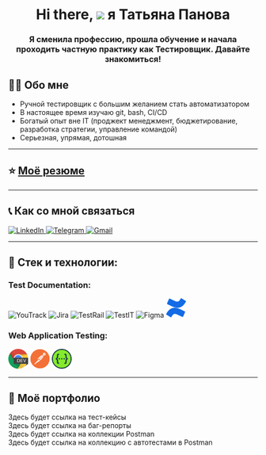 <h1 align="center"> Hi there, <img src="https://github.com/blackcater/blackcater/raw/main/images/Hi.gif" height="32"/> я Татьяна Панова </h1>
<h3 align="center">   
Я сменила профессию, прошла обучение и начала проходить частную практику как Тестировщик.  
  Давайте знакомиться!</h3>


## 👨‍💻 Обо мне
- Ручной тестировщик с большим желанием стать автоматизатором
- В настоящее время изучаю git, bash, CI/CD
- Богатый опыт вне IT (проджект менеджмент, бюджетирование, разработка стратегии, управление командой)
- Серьезная, упрямая, дотошная

---

## ⭐ [Моё резюме](https://disk.yandex.ru/i/oG9yryCrLHinFg)

---

## 📞 Как со мной связаться
<p align="left">
<a href="" target="_blank">
<img src="https://img.shields.io/badge/LinkedIn-grey?logo=linkedin&style=for-the-badge&logoColor=white" alt="LinkedIn">
</a>
<a href="https://t.me/otravochka" target="_blank"> <img src="https://img.shields.io/badge/Telegram-grey?logo=telegram&style=for-the-badge&logoColor=white" alt="Telegram">
</a>
<a href="mailto:to.tatiana.panova@gmail.com" target="_blank"><img src="https://img.shields.io/badge/Gmail-grey?logo=gmail&style=for-the-badge&logoColor=white" alt="Gmail">
</a>
</p>

---

## 🚀 Стек и технологии:  

### Test Documentation:
<div>
  <img src="https://upload.wikimedia.org/wikipedia/commons/thumb/8/8d/YouTrack_Icon.svg/1024px-YouTrack_Icon.svg.png?20200803082248" alt="YouTrack" title="YouTrack" width="40" height="40">
  <img src="https://cdn.jsdelivr.net/gh/devicons/devicon/icons/jira/jira-original.svg" alt="Jira" title="Jira" width="40" height="40">
  <img src="https://codahosted.io/packs/21236/unversioned/assets/LOGO/ba1091c59bab89cd2fd0f289622731fe16113d7b00905abe64759c313a4b73b76c1b0426076ed76cb74752234c734131df46992d5b8b48fc13e264240e4f7119f736cfeb64df36ded54b5cbf6198b9cadedf18dd0cac5c7dbcd16e6336c29363cd1292ba" alt="TestRail" title="TestRail" width="40" height="40">
  <img src="https://docs.testit.software/images/testit_logo_icon_blue.png" alt="TestIT" title="TestIt" width="40" height="40">
  <img src="https://cdn.jsdelivr.net/gh/devicons/devicon/icons/figma/figma-original.svg" alt="Figma"  title="Figma" width="40" height="40">
  <img src="https://github.com/devicons/devicon/blob/v2.16.0/icons/confluence/confluence-plain.svg" alt="Confluence" title="Confluence" width="40" height="40">
  
</div>  



### Web Application Testing:
<div>
  <img src="https://github.com/ISLAMOVROMAN/ISLAMOVROMAN/blob/main/icons/ChromeDev.png" alt="Chrome Dev" title="DevTools" width="40" height="40">
  <img src="https://github.com/devicons/devicon/blob/v2.16.0/icons/postman/postman-plain.svg" alt="Postman" title="Postman" width="40" height="40">
  <img src="https://github.com/devicons/devicon/blob/v2.16.0/icons/swagger/swagger-original.svg" alt="Swagger" title="Swagger" width="40" height="40">
  
<div>

---

## 📁 Моё портфолио
Здесь будет ссылка на тест-кейсы  
Здесь будет ссылка на баг-репорты  
Здесь будет ссылка на коллекции Postman  
Здесь будет ссылка на коллекцию с автотестами в Postman
